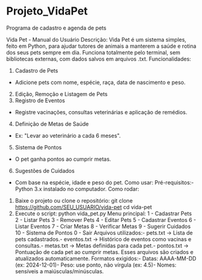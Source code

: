 # Projeto_VidaPet
Programa de cadastro e agenda de pets

Vida Pet - Manual do Usuário
 Descrição:
 Vida Pet é um sistema simples, feito em Python, para ajudar tutores de animais a manterem a
 saúde e rotina dos seus pets sempre em dia. 
Funciona totalmente pelo terminal, sem bibliotecas externas, com dados salvos em arquivos .txt.
 Funcionalidades:
 1. Cadastro de Pets
   - Adicione pets com nome, espécie, raça, data de nascimento e peso.
 2. Edição, Remoção e Listagem de Pets
 3. Registro de Eventos
   - Registre vacinações, consultas veterinárias e aplicação de remédios.
 4. Definição de Metas de Saúde
   - Ex: "Levar ao veterinário a cada 6 meses".
 5. Sistema de Pontos
   - O pet ganha pontos ao cumprir metas.
 6. Sugestões de Cuidados
   - Com base na espécie, idade e peso do pet.
 Como usar:
 Pré-requisitos:- Python 3.x instalado no computador.
 Como rodar:
 1. Baixe o projeto ou clone o repositório:
   git clone https://github.com/SEU_USUARIO/vida-pet
   cd vida-pet
 2. Execute o script:
   python vida_pet.py
 Menu principal:
 1 - Cadastrar Pets
 2 - Listar Pets
 3 - Remover Pets
 4 - Editar Pets
 5 - Cadastrar Eventos
 6 - Listar Eventos
 7 - Criar Metas
 8 - Verificar Metas
 9 - Sugerir Cuidados
 10 - Sistema de Pontos
 0 - Sair
 Arquivos utilizados:- pets.txt -> Lista de pets cadastrados.- eventos.txt -> Histórico de eventos como vacinas e consultas.- metas.txt -> Metas definidas para cada pet.- pontos.txt -> Pontuação de cada pet ao cumprir metas.
 Esses arquivos são criados e atualizados automaticamente.
Formatos exigidos:- Datas: AAAA-MM-DD (ex: 2024-12-01)- Peso: use ponto, não vírgula (ex: 4.5)- Nomes: sensíveis a maiúsculas/minúsculas.
